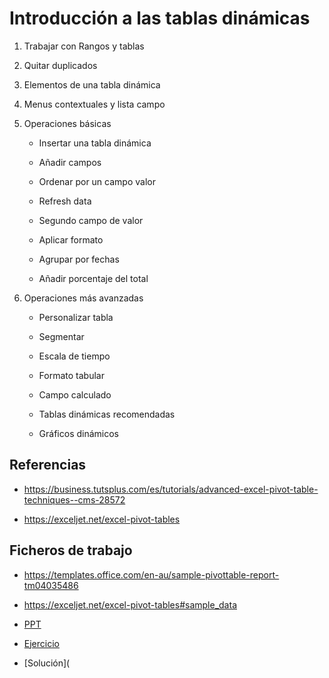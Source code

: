 # Introducción a las tablas dinámicas

1. Trabajar con Rangos y tablas

1. Quitar duplicados

1. Elementos de una tabla dinámica

1. Menus contextuales y lista campo


1. Operaciones básicas

    - Insertar una tabla dinámica
  
    - Añadir campos
  
    - Ordenar por un campo valor
  
    - Refresh data
  
    - Segundo campo de valor
  
    - Aplicar formato 
  
    - Agrupar por fechas
  
    - Añadir porcentaje del total

1. Operaciones más avanzadas
  
    - Personalizar tabla
  
    - Segmentar
  
    - Escala de tiempo
  
    - Formato tabular
  
    - Campo calculado
  
    - Tablas dinámicas recomendadas
  
    - Gráficos dinámicos
    

## Referencias
- <https://business.tutsplus.com/es/tutorials/advanced-excel-pivot-table-techniques--cms-28572>

- <https://exceljet.net/excel-pivot-tables>


## Ficheros de trabajo
- <https://templates.office.com/en-au/sample-pivottable-report-tm04035486>

- <https://exceljet.net/excel-pivot-tables#sample_data>

- [PPT](https://github.com/raulbm/TablasDinamicas/raw/master/An%C3%A1lisis%20de%20datos%20con%20Excel%20-%20Conceptos%20b%C3%A1siscos%20previos.pptx)
- [Ejercicio](https://github.com/raulbm/TablasDinamicas/raw/master/Lab%201%20-%20An%C3%A1lisis%20Cl%C3%A1sico%20ejercicio.xlsx)
- [Solución](
